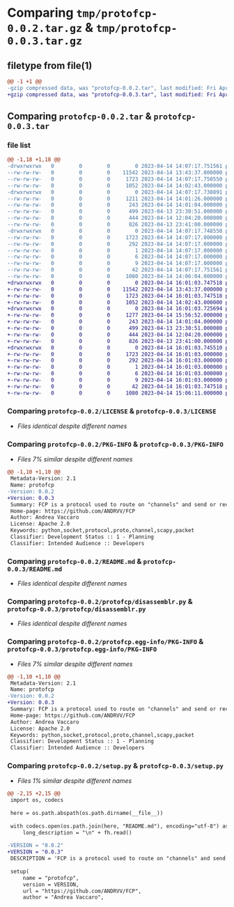 # Comparing `tmp/protofcp-0.0.2.tar.gz` & `tmp/protofcp-0.0.3.tar.gz`

## filetype from file(1)

```diff
@@ -1 +1 @@
-gzip compressed data, was "protofcp-0.0.2.tar", last modified: Fri Apr 14 14:07:17 2023, max compression
+gzip compressed data, was "protofcp-0.0.3.tar", last modified: Fri Apr 14 16:01:03 2023, max compression
```

## Comparing `protofcp-0.0.2.tar` & `protofcp-0.0.3.tar`

### file list

```diff
@@ -1,18 +1,18 @@
-drwxrwxrwx   0        0        0        0 2023-04-14 14:07:17.751561 protofcp-0.0.2/
--rw-rw-rw-   0        0        0    11542 2023-04-14 13:43:37.000000 protofcp-0.0.2/LICENSE
--rw-rw-rw-   0        0        0     1723 2023-04-14 14:07:17.750550 protofcp-0.0.2/PKG-INFO
--rw-rw-rw-   0        0        0     1052 2023-04-14 14:02:43.000000 protofcp-0.0.2/README.md
-drwxrwxrwx   0        0        0        0 2023-04-14 14:07:17.738891 protofcp-0.0.2/protofcp/
--rw-rw-rw-   0        0        0     1211 2023-04-14 14:01:26.000000 protofcp-0.0.2/protofcp/FCPSocket.py
--rw-rw-rw-   0        0        0      243 2023-04-14 14:01:04.000000 protofcp-0.0.2/protofcp/__init__.py
--rw-rw-rw-   0        0        0      499 2023-04-13 23:30:51.000000 protofcp-0.0.2/protofcp/assemblr.py
--rw-rw-rw-   0        0        0      444 2023-04-14 12:04:20.000000 protofcp-0.0.2/protofcp/consts.py
--rw-rw-rw-   0        0        0      826 2023-04-13 23:41:00.000000 protofcp-0.0.2/protofcp/disassemblr.py
-drwxrwxrwx   0        0        0        0 2023-04-14 14:07:17.748550 protofcp-0.0.2/protofcp.egg-info/
--rw-rw-rw-   0        0        0     1723 2023-04-14 14:07:17.000000 protofcp-0.0.2/protofcp.egg-info/PKG-INFO
--rw-rw-rw-   0        0        0      292 2023-04-14 14:07:17.000000 protofcp-0.0.2/protofcp.egg-info/SOURCES.txt
--rw-rw-rw-   0        0        0        1 2023-04-14 14:07:17.000000 protofcp-0.0.2/protofcp.egg-info/dependency_links.txt
--rw-rw-rw-   0        0        0        6 2023-04-14 14:07:17.000000 protofcp-0.0.2/protofcp.egg-info/requires.txt
--rw-rw-rw-   0        0        0        9 2023-04-14 14:07:17.000000 protofcp-0.0.2/protofcp.egg-info/top_level.txt
--rw-rw-rw-   0        0        0       42 2023-04-14 14:07:17.751561 protofcp-0.0.2/setup.cfg
--rw-rw-rw-   0        0        0     1080 2023-04-14 14:06:04.000000 protofcp-0.0.2/setup.py
+drwxrwxrwx   0        0        0        0 2023-04-14 16:01:03.747518 protofcp-0.0.3/
+-rw-rw-rw-   0        0        0    11542 2023-04-14 13:43:37.000000 protofcp-0.0.3/LICENSE
+-rw-rw-rw-   0        0        0     1723 2023-04-14 16:01:03.747518 protofcp-0.0.3/PKG-INFO
+-rw-rw-rw-   0        0        0     1052 2023-04-14 14:02:43.000000 protofcp-0.0.3/README.md
+drwxrwxrwx   0        0        0        0 2023-04-14 16:01:03.725694 protofcp-0.0.3/protofcp/
+-rw-rw-rw-   0        0        0     1277 2023-04-14 15:56:52.000000 protofcp-0.0.3/protofcp/FCPSocket.py
+-rw-rw-rw-   0        0        0      243 2023-04-14 14:01:04.000000 protofcp-0.0.3/protofcp/__init__.py
+-rw-rw-rw-   0        0        0      499 2023-04-13 23:30:51.000000 protofcp-0.0.3/protofcp/assemblr.py
+-rw-rw-rw-   0        0        0      444 2023-04-14 12:04:20.000000 protofcp-0.0.3/protofcp/consts.py
+-rw-rw-rw-   0        0        0      826 2023-04-13 23:41:00.000000 protofcp-0.0.3/protofcp/disassemblr.py
+drwxrwxrwx   0        0        0        0 2023-04-14 16:01:03.745510 protofcp-0.0.3/protofcp.egg-info/
+-rw-rw-rw-   0        0        0     1723 2023-04-14 16:01:03.000000 protofcp-0.0.3/protofcp.egg-info/PKG-INFO
+-rw-rw-rw-   0        0        0      292 2023-04-14 16:01:03.000000 protofcp-0.0.3/protofcp.egg-info/SOURCES.txt
+-rw-rw-rw-   0        0        0        1 2023-04-14 16:01:03.000000 protofcp-0.0.3/protofcp.egg-info/dependency_links.txt
+-rw-rw-rw-   0        0        0        6 2023-04-14 16:01:03.000000 protofcp-0.0.3/protofcp.egg-info/requires.txt
+-rw-rw-rw-   0        0        0        9 2023-04-14 16:01:03.000000 protofcp-0.0.3/protofcp.egg-info/top_level.txt
+-rw-rw-rw-   0        0        0       42 2023-04-14 16:01:03.747518 protofcp-0.0.3/setup.cfg
+-rw-rw-rw-   0        0        0     1080 2023-04-14 15:06:11.000000 protofcp-0.0.3/setup.py
```

### Comparing `protofcp-0.0.2/LICENSE` & `protofcp-0.0.3/LICENSE`

 * *Files identical despite different names*

### Comparing `protofcp-0.0.2/PKG-INFO` & `protofcp-0.0.3/PKG-INFO`

 * *Files 7% similar despite different names*

```diff
@@ -1,10 +1,10 @@
 Metadata-Version: 2.1
 Name: protofcp
-Version: 0.0.2
+Version: 0.0.3
 Summary: FCP is a protocol used to route on "channels" and send or receive data.
 Home-page: https://github.com/ANDRVV/FCP
 Author: Andrea Vaccaro
 License: Apache 2.0
 Keywords: python,socket,protocol,proto,channel,scapy,packet
 Classifier: Development Status :: 1 - Planning
 Classifier: Intended Audience :: Developers
```

### Comparing `protofcp-0.0.2/README.md` & `protofcp-0.0.3/README.md`

 * *Files identical despite different names*

### Comparing `protofcp-0.0.2/protofcp/disassemblr.py` & `protofcp-0.0.3/protofcp/disassemblr.py`

 * *Files identical despite different names*

### Comparing `protofcp-0.0.2/protofcp.egg-info/PKG-INFO` & `protofcp-0.0.3/protofcp.egg-info/PKG-INFO`

 * *Files 7% similar despite different names*

```diff
@@ -1,10 +1,10 @@
 Metadata-Version: 2.1
 Name: protofcp
-Version: 0.0.2
+Version: 0.0.3
 Summary: FCP is a protocol used to route on "channels" and send or receive data.
 Home-page: https://github.com/ANDRVV/FCP
 Author: Andrea Vaccaro
 License: Apache 2.0
 Keywords: python,socket,protocol,proto,channel,scapy,packet
 Classifier: Development Status :: 1 - Planning
 Classifier: Intended Audience :: Developers
```

### Comparing `protofcp-0.0.2/setup.py` & `protofcp-0.0.3/setup.py`

 * *Files 1% similar despite different names*

```diff
@@ -2,15 +2,15 @@
 import os, codecs
 
 here = os.path.abspath(os.path.dirname(__file__))
 
 with codecs.open(os.path.join(here, "README.md"), encoding="utf-8") as fh:
     long_description = "\n" + fh.read()
 
-VERSION = "0.0.2"
+VERSION = "0.0.3"
 DESCRIPTION = 'FCP is a protocol used to route on "channels" and send or receive data.'
 
 setup(
     name = "protofcp",
     version = VERSION,
     url = "https://github.com/ANDRVV/FCP",
     author = "Andrea Vaccaro",
```

